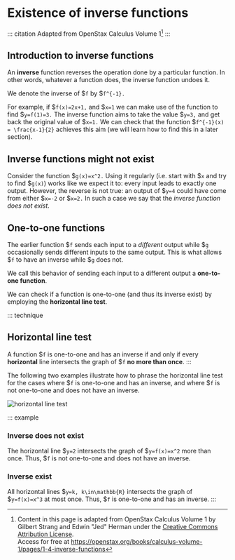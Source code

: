 # Existence of inverse functions

<!-- prettier-ignore-start -->
::: citation
Adapted from OpenStax Calculus Volume 1[^cite]
:::
<!-- prettier-ignore-end -->

## Introduction to inverse functions

An **inverse** function reverses the operation done by a particular function. In
other words, whatever a function does, the inverse function undoes it.

We denote the inverse of $`f` by $`f^{-1}.`

For example, if
$`f(x)=2x+1,` and $`x=1` we can make use of the function
to find $`y=f(1)=3.` The inverse function aims to take the value
$`y=3,`
and get back the original value of
$`x=1.` We can check that the function
$`f^{-1}(x) = \frac{x-1}{2}` achieves this
aim (we will learn how to find this in a later section).

## Inverse functions might not exist

Consider the function $`g(x)=x^2.` Using it regularly (i.e. start with $`x` and
try to find $`g(x)`) works like we expect it to: every input leads to exactly
one output. However, the reverse is not true: an output of $`y=4` could have
come from either $`x=-2` or $`x=2.` In such a case we say that the _inverse
function does not exist_.

## One-to-one functions

The earlier function $`f` sends each input to a _different_ output while $`g`
occasionally sends different inputs to the same output. This is what allows $`f`
to have an inverse while $`g` does not.

We call this behavior of sending each input to a different output a **one-to-one
function**.

We can check if a function is one-to-one (and thus its inverse exist) by
employing the **horizontal line test**.

<!-- prettier-ignore-start -->
::: technique

## Horizontal line test

A function $`f` is one-to-one and has an inverse if and only if every **horizontal** line intersects the graph of $`f` **no more than once**.
:::
<!-- prettier-ignore-end -->

The following two examples illustrate how to phrase the horizontal line test for
the cases where $`f` is one-to-one and has an inverse, and where $`f` is not
one-to-one and does not have an inverse.

![horizontal line test](/images/h2/fns/openStax_functions_horizontal.jpeg)

<!-- prettier-ignore-start -->
::: example

### Inverse does not exist

The horizontal line $`y=2` intersects the graph of $`y=f(x)=x^2` more than once. Thus, $`f` is not one-to-one and does not have an inverse.

### Inverse exist

All horizontal lines $`y=k, k\in\mathbb{R}` intersects the graph of $`y=f(x)=x^3` at most once. Thus, $`f` is one-to-one and has an inverse.
:::
<!-- prettier-ignore-end -->

[^cite]:
    Content in this page is adapted from OpenStax Calculus Volume 1 by Gilbert
    Strang and Edwin "Jed" Herman under the
    [Creative Commons Attribution License](https://creativecommons.org/licenses/by/4.0/).\
    Access
    for free at
    <https://openstax.org/books/calculus-volume-1/pages/1-4-inverse-functions>
